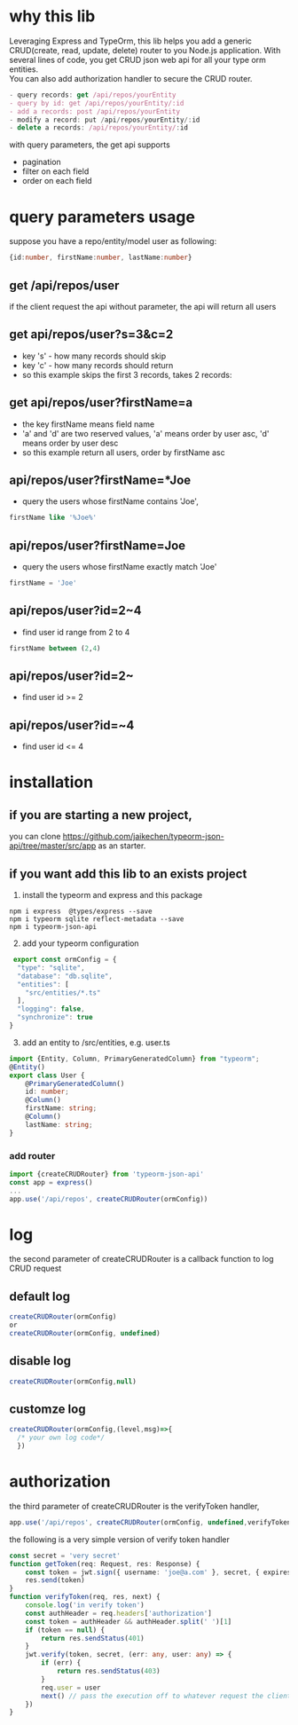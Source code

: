 # why this lib
Leveraging Express and TypeOrm, this lib helps you add a generic CRUD(create, read, update, delete) router to you Node.js application.
With several lines of code, you get CRUD json web api for all your type orm entities.<br/> You can also add  authorization handler to secure the CRUD router.

``` typescript
- query records: get /api/repos/yourEntity 
- query by id: get /api/repos/yourEntity/:id
- add a records: post /api/repos/yourEntity
- modify a record: put /api/repos/yourEntity/:id
- delete a records: /api/repos/yourEntity/:id
```

with query parameters, the get api supports
- pagination
- filter on each field 
- order on each field

# query parameters usage
suppose you have a repo/entity/model user as following:
```typescript
{id:number, firstName:number, lastName:number}
```
## get /api/repos/user
if the client request the api without parameter, the api will return all users
## get  api/repos/user?s=3&c=2 
- key 's' - how many records should skip
- key 'c' - how many records should return 
- so this example skips the first 3 records, takes 2 records: 
## get api/repos/user?firstName=a
- the key firstName means field name
- 'a' and 'd' are two reserved values, 'a' means order by user asc, 'd' means order by user desc
- so this example return all users, order by firstName asc
## api/repos/user?firstName=*Joe
- query the users whose firstName contains 'Joe', 
```sql
firstName like '%Joe%'
```
## api/repos/user?firstName=Joe
- query the users whose firstName exactly match 'Joe'
```sql
firstName = 'Joe'
```
## api/repos/user?id=2~4
- find user id range from 2 to 4<br/>
```sql
firstName between (2,4)
```
## api/repos/user?id=2~
- find user id >= 2 <br/>
## api/repos/user?id=~4
- find user id <= 4

# installation
## if you are starting a new project,
 you can clone https://github.com/jaikechen/typeorm-json-api/tree/master/src/app as an starter.
## if you want add this lib to an exists project
1. install the typeorm and express and this package
```
npm i express  @types/express --save
npm i typeorm sqlite reflect-metadata --save
npm i typeorm-json-api
```

2. add your typeorm configuration 
```typescript
 export const ormConfig = {
  "type": "sqlite",
  "database": "db.sqlite",
  "entities": [
    "src/entities/*.ts"
  ],
  "logging": false,
  "synchronize": true
}
```

3. add an entity to /src/entities, e.g. user.ts
``` typescript
import {Entity, Column, PrimaryGeneratedColumn} from "typeorm";
@Entity()
export class User {
    @PrimaryGeneratedColumn()
    id: number;
    @Column()
    firstName: string;
    @Column()
    lastName: string;
}
```

### add router

``` typescript
import {createCRUDRouter} from 'typeorm-json-api'
const app = express()
...
app.use('/api/repos', createCRUDRouter(ormConfig))
```

# log
the second parameter of createCRUDRouter is a callback function to log CRUD request
## default log
```typescript
createCRUDRouter(ormConfig)
or
createCRUDRouter(ormConfig, undefined)
```
## disable log
```typescript
createCRUDRouter(ormConfig,null)
```
## customze log
```typescript
createCRUDRouter(ormConfig,(level,msg)=>{
  /* your own log code*/ 
  })
```
# authorization
the third parameter of createCRUDRouter is the verifyToken handler,
``` typescript
app.use('/api/repos', createCRUDRouter(ormConfig, undefined,verifyToken))
```
the following is a very simple version of verify token handler
``` typescript
const secret = 'very secret'
function getToken(req: Request, res: Response) {
    const token = jwt.sign({ username: 'joe@a.com' }, secret, { expiresIn: '1800s' })
    res.send(token)
}
function verifyToken(req, res, next) {
    console.log('in verify token')
    const authHeader = req.headers['authorization']
    const token = authHeader && authHeader.split(' ')[1]
    if (token == null) {
        return res.sendStatus(401)
    }
    jwt.verify(token, secret, (err: any, user: any) => {
        if (err) {
            return res.sendStatus(403)
        }
        req.user = user
        next() // pass the execution off to whatever request the client intended
    })
}
```